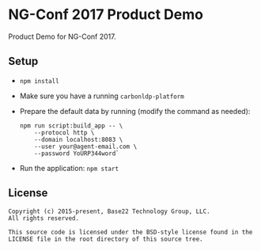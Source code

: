 # NG-Conf 2017 Product Demo

Product Demo for NG-Conf 2017.

## Setup

- `npm install`
- Make sure you have a running `carbonldp-platform`
- Prepare the default data by running (modify the command as needed):

	```
	npm run script:build_app -- \
		--protocol http \
		--domain localhost:8083 \
		--user your@agent-email.com \
		--password YoURP344word`
	```
	
- Run the application: `npm start`

## License

	Copyright (c) 2015-present, Base22 Technology Group, LLC.
	All rights reserved.

	This source code is licensed under the BSD-style license found in the
	LICENSE file in the root directory of this source tree.
